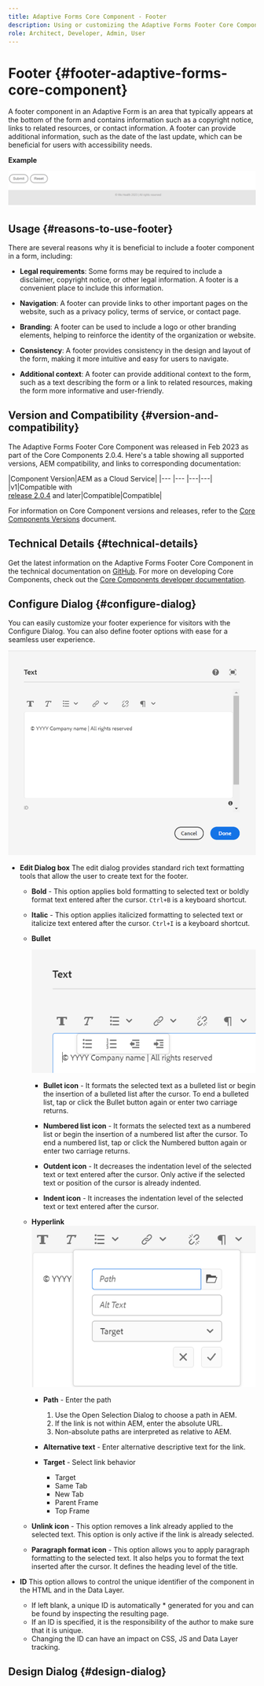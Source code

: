 ```yaml
---
title: Adaptive Forms Core Component - Footer
description: Using or customizing the Adaptive Forms Footer Core Component.
role: Architect, Developer, Admin, User
---
```


# Footer {#footer-adaptive-forms-core-component}

A footer component in an Adaptive Form is an area that typically appears at the bottom of the form and contains information such as a copyright notice, links to related resources, or contact information. A footer can provide additional information, such as the date of the last update, which can be beneficial for users with accessibility needs.

**Example**

![](/help/adaptive-forms/assets/footer.png)

## Usage {#reasons-to-use-footer}

There are several reasons why it is beneficial to include a footer component in a form, including:

*   **Legal requirements**: Some forms may be required to include a disclaimer, copyright notice, or other legal information. A footer is a convenient place to include this information.

*   **Navigation**: A footer can provide links to other important pages on the website, such as a privacy policy, terms of service, or contact page.

*   **Branding**: A footer can be used to include a logo or other branding elements, helping to reinforce the identity of the organization or website.

*   **Consistency**: A footer provides consistency in the design and layout of the form, making it more intuitive and easy for users to navigate.

*   **Additional context**: A footer can provide additional context to the form, such as a text describing the form or a link to related resources, making the form more informative and user-friendly.

## Version and Compatibility {#version-and-compatibility}

The Adaptive Forms Footer Core Component was released in Feb 2023 as part of the Core Components 2.0.4. Here's a table showing all supported versions, AEM compatibility, and links to corresponding documentation:

|Component Version|AEM as a Cloud Service|
|--- |--- |---|---|
|v1|Compatible with<br>[release 2.0.4](/help/versions.md) and later|Compatible|Compatible|

For information on Core Component versions and releases, refer to the [Core Components Versions](/help/versions.md) document.

<!-- ## Sample Component Output {#sample-component-output}

To experience the Accordion Component as well as see examples of its configuration options as well as HTML and JSON output, visit the [Component Library](https://adobe.com/go/aem_cmp_library_accordion). -->

## Technical Details {#technical-details}

Get the latest information on the Adaptive Forms Footer Core Component in the technical documentation on [GitHub](https://github.com/adobe/aem-core-forms-components/tree/master/ui.af.apps/src/main/content/jcr_root/apps/core/fd/components/form/footer/v1/footer). For more on developing Core Components, check out the [Core Components developer documentation](/help/developing/overview.md).


## Configure Dialog {#configure-dialog}

You can easily customize your footer experience for visitors with the Configure Dialog. You can also define footer options with ease for a seamless user experience.

![Properties tab](/help/adaptive-forms/assets/footer_propertiestab.png)

* **Edit Dialog box**
The edit dialog provides standard rich text formatting tools that allow the user to create text for the footer.

    * **Bold** - This option applies bold formatting to selected text or boldly format text entered after the cursor. `Ctrl+B` is a keyboard shortcut.

    * **Italic** - This option applies italicized formatting to selected text or italicize text entered after the cursor. `Ctrl+I` is a keyboard shortcut.

    * **Bullet**

        ![Bullet Options](/help/adaptive-forms/assets/footer_bullet.png)

        * **Bullet icon** - It formats the selected text as a bulleted list or begin the insertion of a bulleted list after the cursor. To end a bulleted list, tap or click the Bullet button again or enter two carriage returns.

        * **Numbered list icon** - It formats the selected text as a numbered list or begin the insertion of a numbered list after the cursor. To end a numbered list, tap or click the Numbered button again or enter two carriage returns.

        * **Outdent icon** - It decreases the indentation level of the selected text or text entered after the cursor. Only active if the selected text or position of the cursor is already indented.
    
        * **Indent icon** - It increases the indentation level of the selected text or text entered after the cursor.

    * **Hyperlink**
    ![Hyperlink Options](/help/adaptive-forms/assets/footer_link.png)


        * **Path** - Enter the path
            1. Use the Open Selection Dialog to choose a path in AEM.
            1. If the link is not within AEM, enter the absolute URL.
            1. Non-absolute paths are interpreted as relative to AEM.
        * **Alternative text** - Enter alternative descriptive text for the link.

        * **Target** - Select link behavior
            * Target
            * Same Tab
            * New Tab
            * Parent Frame
            * Top Frame

    * **Unlink icon** - This option removes a link already applied to the selected text. This option is only active if the link is already selected.

    * **Paragraph format icon** - This option allows you to apply paragraph formatting to the selected text. It also helps you to format the text inserted after the cursor. It defines the heading level of the title.

* **ID**
This option allows to control the unique identifier of the component in the HTML and in the Data Layer.

    * If left blank, a unique ID is automatically * generated for you and can be found by inspecting the resulting page.
    * If an ID is specified, it is the responsibility of the author to make sure that it is unique.
    * Changing the ID can have an impact on CSS, JS and Data Layer tracking.

## Design Dialog {#design-dialog}




